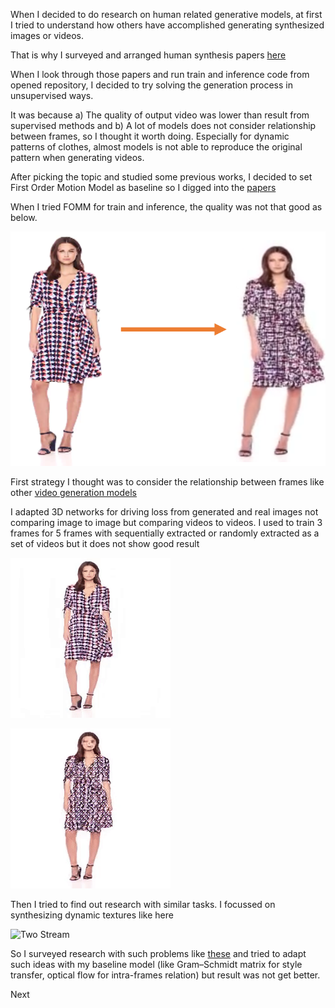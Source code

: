 
When I decided to do research on human related generative models, 
at first I tried to understand how others have accomplished 
generating synthesized images or videos.

That is why I surveyed and arranged human synthesis papers [here](Human_body_synthesis_survey.md)

When I look through those papers and run train and inference code from opened repository,
I decided to try solving the generation process in unsupervised ways.

It was because a) The quality of output video was lower than result from supervised methods and
b) A lot of models does not consider relationship between frames, so I thought it worth doing.
Especially for dynamic patterns of clothes, almost models is not able to reproduce the original pattern
when generating videos.

After picking the topic and studied some previous works, I decided to set First Order Motion Model
as baseline so I digged into the [papers](assets/First_Order_Motion_Model_Research.pdf)

When I tried FOMM for train and inference, the quality was not that good as below.

![Result](assets/output1.png)

First strategy I thought was to consider the relationship between frames like other 
[video generation models](Video_generation.md)

I adapted 3D networks for driving loss from generated and real images not comparing image to image but
comparing videos to videos. I used to train 3 frames for 5 frames with sequentially extracted or
randomly extracted as a set of videos but it does not show good result

![Result](assets/result1.gif)

![Result](assets/result2.gif)

Then I tried to find out research with similar tasks. I focussed on synthesizing dynamic textures like here

![Two Stream](assets/dp.gif)

So I surveyed research with such problems like [these](dynamic_survey.md) and tried to adapt such ideas with
my baseline model (like Gram–Schmidt matrix for style transfer, optical flow for intra-frames relation) but
result was not get better.

Next 


